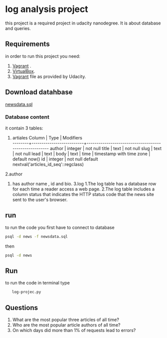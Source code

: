 # log analysis project

this project is a required project in udacity nanodegree. It is about database and queries.
## Requirements
in order to run this project you need:
1. [Vagrant](https://www.vagrantup.com/downloads.html) .
2. [VirtualBox](https://www.virtualbox.org/wiki/Downloads).
3. [Vagrant](https://github.com/udacity/fullstack-nanodegree-vm/blob/master/vagrant/Vagrantfile) file as provided by Udacity.

## Download datahbase
[newsdata.sql](https://d17h27t6h515a5.cloudfront.net/topher/2016/August/57b5f748_newsdata/newsdata.zip)
### Database content 
it contain 3 tables:
1. artiales
 Column |           Type           |                       Modifiers            
--------+--------------------------+-------------------------------------------------------
 author | integer                  | not null
 title  | text                     | not null
 slug   | text                     | not null
 lead   | text                     |
 body   | text                     |
 time   | timestamp with time zone | default now()
 id     | integer                  | not null default nextval('articles_id_seq'::regclass)

2.author
   1. has author name , id and bio.
3.log 
  1.The log table has a database row for each time a reader access a web page.
  2.The log table includes a column status that indicates the HTTP status code
that the news site sent to the user's browser.
## run
to run the code you first have to connect to database
```bash
psql -d news -f newsdata.sql
```
then 
```bash
psql -d news 
```
## Run 
to run the code in terminal type 
```bash
   log-projec.py
```
   
## Questions

1. What	are	the	most	popular	three	articles	of	all	time?		
2. Who	are	the	most	popular	article	authors	of	all	time?		
3. On	which	days	did	more	than	1%	of	requests	lead	to	errors?	
